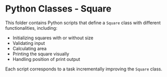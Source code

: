 # Python Classes - Square

This folder contains Python scripts that define a `Square` class with different functionalities, including:

- Initializing squares with or without size
- Validating input
- Calculating area
- Printing the square visually
- Handling position of print output

Each script corresponds to a task incrementally improving the `Square` class.
